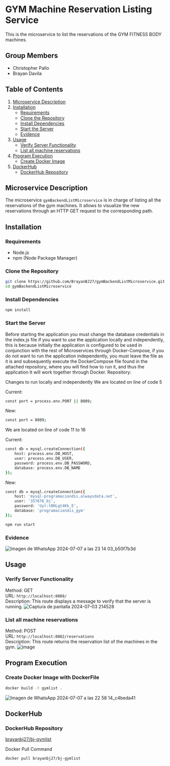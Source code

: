 # GYM Machine Reservation Listing Service 

This is the microservice to list the reservations of the GYM FITNESS BODY machines.

## Group Members

- Christopher Pallo
- Brayan Davila

## Table of Contents

1. [Microservice Description](#microservice-description)
2. [Installation](#installation)
   - [Requirements](#requirements)
   - [Clone the Repository](#clone-the-repository)
   - [Install Dependencies](#install-dependencies)
   - [Start the Server](#start-the-server)
   - [Evidence](#evidence-create)
3. [Usage](#usage)
   - [Verify Server Functionality](#verify-server-functionality)
   - [List all machine reservations](#list-all-machine-reservations)
4. [Program Execution](#program-execution)
   - [Create Docker Image](#create-docker-image)
5. [DockerHub](#dockerhub)
   - [DockerHub Repository](#dockerhub-repository)


## Microservice Description

The microservice `gymBackendListMicroservice` is in charge of listing all the reservations of the gym machines. It allows to visualize the new reservations through an HTTP GET request to the corresponding path.

## Installation

### Requirements

- Node.js
- npm (Node Package Manager)

### Clone the Repository

```sh
git clone https://github.com/BrayanBJ27/gymBackendListMicroservice.git
cd gymBackendListMicroservice
```

### Install Dependencies
```sh
npm install
```

### Start the Server
Before starting the application you must change the database credentials in the index.js file if you want to use the application locally and independently, this is because initially the application is configured to be used in conjunction with the rest of Microservices through Docker-Compose, if you do not want to run the application independently, you must leave the file as it is and subsequently execute the DockerCompose file found in the attached repository, where you will find how to run it, and thus the application It will work together through Docker.
Repository:

Changes to run locally and independently
We are located on line of code 5

Current:
```sh
const port = process.env.PORT || 8089;
```
New:
```sh
const port = 8089;
```

We are located on line of code 11 to 16

Current:
```sh
const db = mysql.createConnection({
    host: process.env.DB_HOST,
    user: process.env.DB_USER,
    password: process.env.DB_PASSWORD,
    database: process.env.DB_NAME
});
```
New:
```sh
const db = mysql.createConnection({
    host: 'mysql-programaciondis.alwaysdata.net',
    user: '357676_bj',
    password: 'Uyt:tBHLgt4Kk_E',
    database: 'programaciondis_gym'
});
```

```sh
npm run start
```

### Evidence
![Imagen de WhatsApp 2024-07-07 a las 23 14 03_b50f7b3d](https://github.com/BrayanBJ27/gymBackendListMicroservice/assets/87538474/ae40dc26-1e27-483c-84da-9adec0143af7)

## Usage

### Verify Server Functionality

Method: GET  
URL: `http://localhost:8089/`  
Description: This route displays a message to verify that the server is running.
![Captura de pantalla 2024-07-03 214528](https://github.com/BrayanBJ27/gymBackendListMicroservice/assets/87538474/a2f03d50-684d-40ee-805d-b401cfa48d16)


### List all machine reservations

Method: POST  
URL: `http://localhost:8082/reservations`  
Description: This route returns the reservation list of the machines in the gym.
![image](https://github.com/BrayanBJ27/gymBackendListMicroservice/assets/87538474/5222af41-8674-4308-b20e-44e354ea5549)


## Program Execution
### Create Docker Image with DockerFile

```sh
docker build -t gymlist .
```
![Imagen de WhatsApp 2024-07-07 a las 22 58 14_c4beda41](https://github.com/BrayanBJ27/gymBackendListMicroservice/assets/87538474/051dba85-7a0a-4cdc-b51a-ea14ed724dd1)

## DockerHub
### DockerHub Repository

[brayanbj27/bj-gymlist](https://hub.docker.com/r/brayanbj27/bj-gymlist)

Docker Pull Command
```sh
docker pull brayanbj27/bj-gymlist
```
